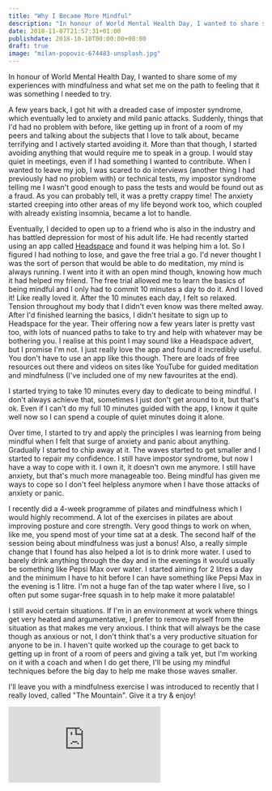 ```yaml
---
title: "Why I Became More Mindful"
description: "In honour of World Mental Health Day, I wanted to share some of my experiences with mindfulness"
date: 2018-11-07T21:57:31+01:00
publishdate: 2018-10-10T00:00:00+00:00
draft: true
image: "milan-popovic-674483-unsplash.jpg"
---
```

In honour of World Mental Health Day, I wanted to share some of my experiences with mindfulness and what set me on the path to feeling that it was something I needed to try.

A few years back, I got hit with a dreaded case of imposter syndrome, which eventually led to anxiety and mild panic attacks. Suddenly, things that I'd had no problem with before, like getting up in front of a room of my peers and talking about the subjects that I love to talk about, became terrifying and I actively started avoiding it. More than that though, I started avoiding anything that would require me to speak in a group. I would stay quiet in meetings, even if I had something I wanted to contribute. When I wanted to leave my job, I was scared to do interviews (another thing I had previously had no problem with) or technical tests, my impostor syndrome telling me I wasn't good enough to pass the tests and would be found out as a fraud. As you can probably tell, it was a pretty crappy time! The anxiety started creeping into other areas of my life beyond work too, which coupled with already existing insomnia, became a lot to handle. 

Eventually, I decided to open up to a friend who is also in the industry and has battled depression for most of his adult life. He had recently started using an app called [Headspace](https://www.headspace.com) and found it was helping him a lot. So I figured I had nothing to lose, and gave the free trial a go. I'd never thought I was the sort of person that would be able to do meditation, my mind is always running. I went into it with an open mind though, knowing how much it had helped my friend. The free trial allowed me to learn the basics of being mindful and I only had to commit 10 minutes a day to do it. And I loved it! Like really loved it. After the 10 minutes each day, I felt so relaxed. Tension throughout my body that I didn't even know was there melted away. After I'd finished learning the basics, I didn't hesitate to sign up to Headspace for the year. Their offering now a few years later is pretty vast too, with lots of nuanced paths to take to try and help with whatever may be bothering you. I realise at this point I may sound like a Headspace advert, but I promise I'm not. I just really love the app and found it incredibly useful. You don't have to use an app like this though. There are loads of free resources out there and videos on sites like YouTube for guided meditation and mindfulness (I've included one of my new favourites at the end).

I started trying to take 10 minutes every day to dedicate to being mindful. I don't always achieve that, sometimes I just don't get around to it, but that's ok. Even if I can't do my full 10 minutes guided with the app, I know it quite well now so I can spend a couple of quiet minutes doing it alone. 

Over time, I started to try and apply the principles I was learning from being mindful when I felt that surge of anxiety and panic about anything. Gradually I started to chip away at it. The waves started to get smaller and I started to repair my confidence. I still have impostor syndrome, but now I have a way to cope with it. I own it, it doesn't own me anymore. I still have anxiety, but that's much more manageable too. Being mindful has given me ways to cope so I don't feel helpless anymore when I have those attacks of anxiety or panic. 

I recently did a 4-week programme of pilates and mindfulness which I would highly recommend. A lot of the exercises in pilates are about improving posture and core strength. Very good things to work on when, like me, you spend most of your time sat at a desk. The second half of the session being about mindfulness was just a bonus! Also, a really simple change that I found has also helped a lot is to drink more water. I used to barely drink anything through the day and in the evenings it would usually be something like Pepsi Max over water. I started aiming for 2 litres a day and the minimum I have to hit before I can have something like Pepsi Max in the evening is 1 litre. I'm not a huge fan of the tap water where I live, so I often put some sugar-free squash in to help make it more palatable! 

I still avoid certain situations. If I'm in an environment at work where things get very heated and argumentative, I prefer to remove myself from the situation as that makes me very anxious. I think that will always be the case though as anxious or not, I don't think that's a very productive situation for anyone to be in. I haven't quite worked up the courage to get back to getting up in front of a room of peers and giving a talk yet, but I'm working on it with a coach and when I do get there, I'll be using my mindful techniques before the big day to help me make those waves smaller. 

I'll leave you with a mindfulness exercise I was introduced to recently that I really loved, called "The Mountain". Give it a try & enjoy!

<div class="aspect-ratio">
    <iframe src="https://www.youtube.com/embed/QMCIR-e9D5Q?rel=0" frameborder="0" allow="autoplay; encrypted-media" allowfullscreen></iframe>
</div>
